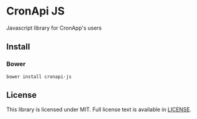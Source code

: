 # CronApi JS
Javascript library for CronApp's users

## Install

### Bower
```
bower install cronapi-js
```

## License

This library is licensed under MIT. Full license text is available in [LICENSE](LICENSE).
